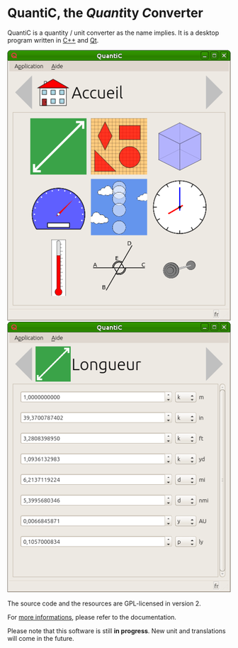 # QuantiC, the *Quant*ity *C*onverter
QuantiC is a quantity / unit converter as the name implies.
It is a desktop program written in [C++](https://en.wikipedia.org/wiki/C++) and [Qt](https://en.wikipedia.org/wiki/Qt_(software)).

![Screenshot](screens/QuantiC-0.3-00b.png)
![Screenshot](screens/QuantiC-0.3-01b.png)

The source code and the resources are GPL-licensed in version 2.

For [more informations](DOC.md), please refer to the documentation.

Please note that this software is still **in progress**. New unit and translations will come in the future.
